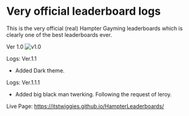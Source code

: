 # Very official leaderboard logs 
This is the very official (real) Hampter
Gayming leaderboards which is clearly one of
the best leaderboards ever.

Ver 1.0
![v1.0](https://media.discordapp.net/attachments/1055887036126601268/1103643173424738366/image.png?width=755&height=458)

Logs: Ver.1.1
- Added Dark theme.

Logs: Ver.1.1.1
- Added big black man twerking. Following the request of leroy.

Live Page: https://itstwiggies.github.io/HampterLeaderboards/